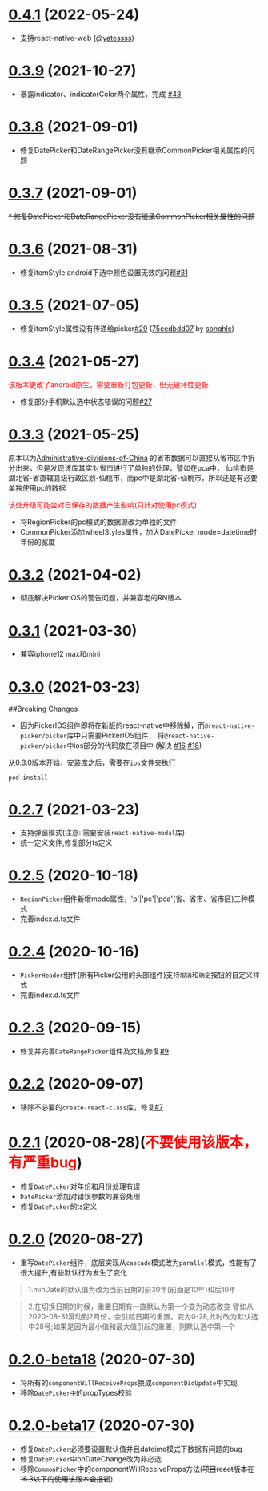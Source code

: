 # [0.4.1]() (2022-05-24)

* 支持react-native-web (@[yatessss](https://github.com/yatessss))

# [0.3.9]() (2021-10-27)

* 暴露indicator、indicatorColor两个属性，完成 [#43](https://github.com/yz1311/react-native-wheel-picker/issues/43)

# [0.3.8]() (2021-09-01)

* 修复DatePicker和DateRangePicker没有继承CommonPicker相关属性的问题

# [0.3.7]() (2021-09-01)

~~* 修复DatePicker和DateRangePicker没有继承CommonPicker相关属性的问题~~

# [0.3.6]() (2021-08-31)

* 修复itemStyle android下选中颜色设置无效的问题[#31](https://github.com/yz1311/react-native-wheel-picker/issues/31) 


# [0.3.5]() (2021-07-05)

* 修复itemStyle属性没有传递给picker[#29](https://github.com/yz1311/react-native-wheel-picker/issues/29) ([75cedbdd07](https://github.com/yz1311/react-native-wheel-picker/commit/75cedbdd077ee2b057e9c1857ad6d2528aaf553d) by [songhlc](https://github.com/yz1311/react-native-wheel-picker/commits?author=songhlc))


# [0.3.4]() (2021-05-27)

<font color=red>该版本更改了android原生，需要重新打包更新，但无破坏性更新</font>

* 修复部分手机默认选中状态错误的问题[#27](https://github.com/yz1311/react-native-wheel-picker/issues/27)

# [0.3.3]() (2021-05-25)
原本以为[Administrative-divisions-of-China](https://github.com/modood/Administrative-divisions-of-China)
的省市数据可以直接从省市区中拆分出来，但是发现该库其实对省市进行了单独的处理，譬如在pca中，
仙桃市是湖北省-省直辖县级行政区划-仙桃市，而pc中是湖北省-仙桃市，所以还是有必要单独使用pc的数据

<font color=red>该处升级可能会对已保存的数据产生影响(只针对使用pc模式)</font>

* 将RegionPicker的pc模式的数据源改为单独的文件
* CommonPicker添加wheelStyles属性，加大DatePicker mode=datetime时年份的宽度

# [0.3.2]() (2021-04-02)
* 彻底解决PickerIOS的警告问题，并兼容老的RN版本

# [0.3.1]() (2021-03-30)
* 兼容iphone12 max和mini

# [0.3.0]() (2021-03-23)
##Breaking Changes
* 因为PickerIOS组件即将在新版的react-native中移除掉，而`@react-native-picker/picker`库中只需要PickerIOS组件，
  将`@react-native-picker/picker`中ios部分的代码放在项目中 (解决 [#16](https://github.com/yz1311/react-native-wheel-picker/issues/16) [#18](https://github.com/yz1311/react-native-wheel-picker/issues/18))
  
从0.3.0版本开始，安装库之后，需要在`ios`文件夹执行
```
pod install
```


# [0.2.7]() (2021-03-23)
* 支持弹窗模式(注意: 需要安装`react-native-modal`库)
* 统一定义文件,修复部分ts定义

# [0.2.5]() (2020-10-18)
* `RegionPicker`组件新增mode属性，'p'|'pc'|'pca'(省、省市、省市区)三种模式
* 完善index.d.ts文件

# [0.2.4]() (2020-10-16)
* `PickerHeader`组件(所有Picker公用的头部组件)支持`取消`和`确定`按钮的自定义样式
* 完善index.d.ts文件

# [0.2.3]() (2020-09-15)
* 修复并完善`DateRangePicker`组件及文档,修复[#9](https://github.com/yz1311/react-native-wheel-picker/issues/9)

# [0.2.2]() (2020-09-07)
* 移除不必要的`create-react-class`库，修复[#7](https://github.com/yz1311/react-native-wheel-picker/issues/7)

# [0.2.1]() (2020-08-28)(<font color="red">不要使用该版本，有严重bug</font>)
* 修复`DatePicker`对年份和月份处理有误
* `DatePicker`添加对错误参数的兼容处理 
* 修复`DatePicker`的ts定义

# [0.2.0]() (2020-08-27)
* 重写`DatePicker`组件，底层实现从`cascade`模式改为`parallel`模式，性能有了很大提升,有些默认行为发生了变化
  
> 1.minDate的默认值为改为当前日期的前30年(前面是10年)和后10年

> 2.在切换日期的时候，重置日期有一直默认为第一个变为动态改变
    譬如从2020-08-31滑动到2月份，会引起日期的重置，变为0-28,此时改为默认选中28号;如果是因为最小值和最大值引起的重置，则默认选中第一个

# [0.2.0-beta18]() (2020-07-30)
* 将所有的`componentWillReceiveProps`换成`componentDidUpdate`中实现
* 移除`DatePicker中`的propTypes校验

# [0.2.0-beta17]() (2020-07-30)

* 修复`DatePicker`必须要设置默认值并且dateime模式下数据有问题的bug
* 修复`DatePicker`中onDateChange改为非必选
* 移除`CommonPicker`中的componentWillReceiveProps方法(~~项目react版本在16.3以下的使用该版本会报错~~)
